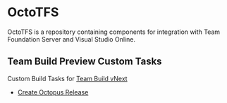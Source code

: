 OctoTFS
=======

OctoTFS is a repository containing components for integration with Team Foundation Server and Visual Studio Online.

Team Build Preview Custom Tasks
-------------------------------

Custom Build Tasks for [Team Build vNext](http://vsalmdocs.azurewebsites.net/library/vs/alm/build/overview)

* [Create Octopus Release](source/CustomBuildTasks/CreateOctopusRelease)